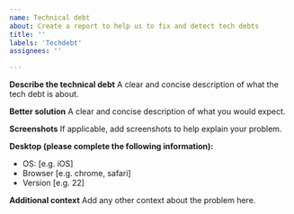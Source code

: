 ```yaml
---
name: Technical debt
about: Create a report to help us to fix and detect tech debts
title: ''
labels: 'Techdebt'
assignees: ''

---
```


**Describe the technical debt**
A clear and concise description of what the tech debt is about.

**Better solution**
A clear and concise description of what you would expect.

**Screenshots**
If applicable, add screenshots to help explain your problem.

**Desktop (please complete the following information):**
 - OS: [e.g. iOS]
 - Browser [e.g. chrome, safari]
 - Version [e.g. 22]

**Additional context**
Add any other context about the problem here.
